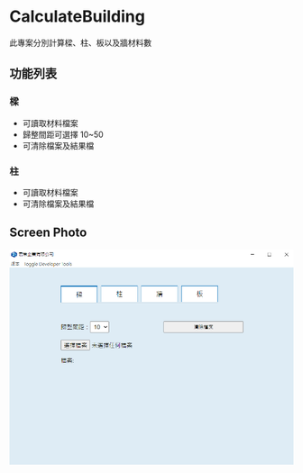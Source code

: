 # CalculateBuilding

此專案分別計算樑、柱、板以及牆材料數

## 功能列表

### 樑

- 可讀取材料檔案
- 歸整間距可選擇 10~50
- 可清除檔案及結果檔

### 柱

- 可讀取材料檔案
- 可清除檔案及結果檔

## Screen Photo

![樑](/ScreenShot/beam.png)
